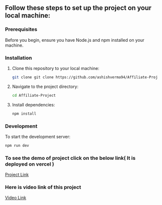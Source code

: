 
## Follow these steps to set up the project on your local machine:

### Prerequisites

Before you begin, ensure you have Node.js and npm installed on your machine.

### Installation

1. Clone this repository to your local machine:

    ```bash
    git clone git clone https://github.com/ashishverma94/Affiliate-Project.git
    ```

2. Navigate to the project directory:

    ```bash
    cd Affiliate-Project
    ```

3. Install dependencies:

    ```bash
    npm install
    ```

### Development

To start the development server:

```bash
npm run dev
```

### To see the demo of project click on the below link( It is deployed on vercel )

[Project Link ](https://affiliate-project.vercel.app/)

### Here is video link of this project

[Video Link ](https://drive.google.com/file/d/1mzgrrmSTcHixkNMr4XkefS2v7gTu_zYj/view?usp=sharing)



